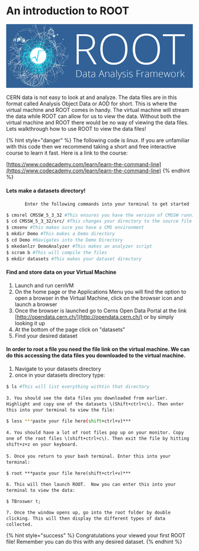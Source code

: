 # An introduction to ROOT

![](.gitbook/assets/root.png)

CERN data is not easy to look at and analyze. The data files are in this format called Analysis Object Data or AOD for short. This is where the virtual machine and ROOT comes in handy. The virtual machine will stream the data while ROOT can allow for us to view the data. Without both the virtual machine and ROOT there would be no way of viewing the data files. Lets walkthrough how to use ROOT to view the data files!

{% hint style="danger" %}
The following code is linux. If you are unfamiliar with this code then we recommend taking a short and free interactive course to learn it fast. Here  is a link to the course:

 [https://www.codecademy.com/learn/learn-the-command-line](https://www.codecademy.com/learn/learn-the-command-line)
{% endhint %}

#### Lets make a datasets directory!

           Enter the following commands into your terminal to get started

```bash
$ cmsrel CMSSW_5_3_32 #This ensures you have the version of CMSSW running
$ cd CMSSW_5_3_32/src/ #This changes your directory to the source file
$ cmsenv #This makes sure you have a CMS environment
$ mkdir Demo #This makes a Demo directory
$ cd Demo #Navigates into the Demo Directory
$ mkedanlzr DemoAnalyzer #This makes an analyzer script
$ scram b #This will compile the files
$ mkdir datasets #This makes your dataset directory
```

#### Find and store data on your Virtual Machine

1. Launch and run cernVM
2. On the home page or the Applications Menu you will find the option to open a browser in the Virtual Machine, click on the browser icon and launch a browser
3. Once the browser is launched go to Cerns Open Data Portal at the link  [http://opendata.cern.ch/](http://opendata.cern.ch/) or by simply looking it up
4. At the bottom of the page click on "datasets"
5. Find your desired dataset

#### In order to root a file you need the file link on the virtual machine. We can do this accessing the data files you downloaded to the virtual machine.

1. Navigate to your datasets directory
2. once in your datasets directory type:

```bash
$ ls #This will list everything withtin that directory
```

    3. You should see the data files you downloaded from earlier. Highlight and copy one of the datasets \(Shift+ctrl+c\). Then enter this into your terminal to view the file:

```bash
$ less ***paste your file here(shift+ctrl+v)*** 
```

    4. You should have a lot of root files pop up on your monitor. Copy one of the root files \(shift+ctrl+c\). Then exit the file by hitting shift+z+z on your keyboard.

    5. Once you return to your bash terminal. Enter this into your terminal: 

```text
$ root ***paste your file here(shift+ctrl+v)*** 
```

    6. This will then launch ROOT.  Now you can enter this into your terminal to view the data: 

```text
$ TBroswer t;
```

    7. Once the window opens up, go into the root folder by double clicking. This will then display the different types of data collected.

{% hint style="success" %}
Congratulations your viewed your first ROOT file! Remember you can do this with any desired dataset.
{% endhint %}

